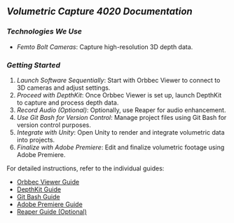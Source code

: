 ## *Volumetric Capture 4020 Documentation*

### *Technologies We Use*

- *Femto Bolt Cameras*: Capture high-resolution 3D depth data.

### *Getting Started*

1. *Launch Software Sequentially*: Start with Orbbec Viewer to connect to 3D cameras and adjust settings.
2. *Proceed with DepthKit*: Once Orbbec Viewer is set up, launch DepthKit to capture and process depth data.
3. *Record Audio (Optional)*: Optionally, use Reaper for audio enhancement.
4. *Use Git Bash for Version Control*: Manage project files using Git Bash for version control purposes.
5. *Integrate with Unity*: Open Unity to render and integrate volumetric data into projects.
6. *Finalize with Adobe Premiere*: Edit and finalize volumetric footage using Adobe Premiere.


For detailed instructions, refer to the individual guides:

- [Orbbec Viewer Guide](./VolCap/OV.md)
- [DepthKit Guide](./VolCap/Depthkit.md)
- [Git Bash Guide](./VolCap/Gitbash.md)
- [Adobe Premiere Guide](./VolCap/adobe.md)
- [Reaper Guide (Optional)](./VolCap/reaper.md)
